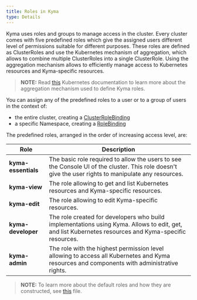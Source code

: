 ```yaml
---
title: Roles in Kyma
type: Details
---
```


Kyma uses roles and groups to manage access in the cluster. Every cluster comes with five predefined roles which give the assigned users different level of permissions suitable for different purposes.
These roles are defined as ClusterRoles and use the Kubernetes mechanism of aggregation, which allows to combine multiple ClusterRoles into a single ClusterRole. Using the aggregation mechanism allows to efficiently manage access to Kubernetes resources and Kyma-specific resources.

>**NOTE:** Read [this](https://kubernetes.io/docs/reference/access-authn-authz/rbac/#aggregated-clusterroles) Kubernetes documentation to learn more about the aggregation mechanism used to define Kyma roles.

You can assign any of the predefined roles to a user or to a group of users in the context of:  
  - the entire cluster, creating a [ClusterRoleBinding](https://kubernetes.io/docs/reference/access-authn-authz/rbac/#rolebinding-and-clusterrolebinding)
  - a specific Namespace, creating a [RoleBinding](https://kubernetes.io/docs/reference/access-authn-authz/rbac/#rolebinding-and-clusterrolebinding)

The predefined roles, arranged in the order of increasing access level, are:

| Role | Description |
| --- | --- |
| **kyma-essentials** | The basic role required to allow the users to see the Console UI of the cluster. This role doesn't give the user rights to manipulate any resources. |
| **kyma-view** | The role allowing to get and list Kubernetes resources and Kyma-specific resources. |
| **kyma-edit** | The role allowing to edit Kyma-specific resources.  |
| **kyma-developer** | The role created for developers who build implementations using Kyma. Allows to edit, get, and list Kubernetes resources and Kyma-specific resources. |
| **kyma-admin** | The role with the highest permission level allowing to access all Kubernetes and Kyma resources and components with administrative rights. |

>**NOTE:** To learn more about the default roles and how they are constructed, see [this](https://github.com/kyma-project/kyma/blob/master/resources/core/charts/cluster-users/templates/rbac-roles.yaml) file.

